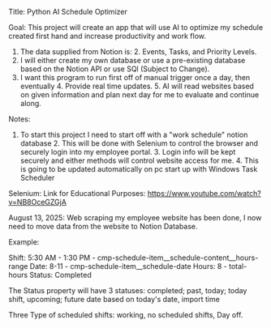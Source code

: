 Title: Python AI Schedule Optimizer

Goal: This project will create an app that will use AI to optimize my schedule created first hand and increase productivity and work flow. 

1. The data supplied from Notion is:
   2. Events, Tasks, and Priority Levels.
2. I will either create my own database or use a pre-existing database based on the Notion API or use SQl (Subject to Change).
3. I want this program to run first off of manual trigger once a day, then eventually
   4. Provide real time updates.
   5. AI will read websites based on given information and plan next day for me to evaluate and continue along.

Notes: 
1. To start this project I need to start off with a "work schedule" notion database
   2. This will be done with Selenium to control the browser and securely login into my employee portal.
   3. Login info will be kept securely and either methods will control website access for me.
   4. This is going to be updated automatically on pc start up with Windows Task Scheduler

Selenium:
Link for Educational Purposes: https://www.youtube.com/watch?v=NB8OceGZGjA

August 13, 2025:
Web scraping my employee website has been done, I now need to move data from the website to Notion Database.

Example:

Shift: 5:30 AM - 1:30 PM - cmp-schedule-item__schedule-content__hours-range
Date: 8-11 - cmp-schedule-item__schedule-date
Hours: 8 - total-hours
Status: Completed 

The Status property will have 3 statuses:
   completed; past,
   today; today shift,
   upcoming; future date based on today's date, import time

Three Type of scheduled shifts:
   working,
   no scheduled shifts,
   Day off.
